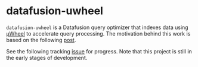 # datafusion-uwheel

``datafusion-uwheel`` is a Datafusion query optimizer that indexes data using [µWheel](https://uwheel.rs) to accelerate query processing. The motivation behind this work is based on the following [post](https://uwheel.rs/post/datafusion/).

See the following tracking [issue](https://github.com/uwheel/datafusion-uwheel/issues/1) for progress. Note that this project is still in the early stages of development.

